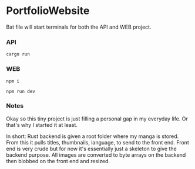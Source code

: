 # PortfolioWebsite

 Bat file will start terminals for both the API and WEB project.

 ### API
  `cargo run`

 ### WEB
  `npm i`
  
  `npm run dev`

  ### Notes

  Okay so this tiny project is just filling a personal gap in my everyday life. Or that's why I started it at least.

  In short: Rust backend is given a root folder where my manga is stored. From this it pulls titles, thumbnails, language, to send to the front end. Front end is very crude but for now it's essentially just a skeleton to give the backend purpose. All images are converted to byte arrays on the backend then blobbed on the front end and resized.
